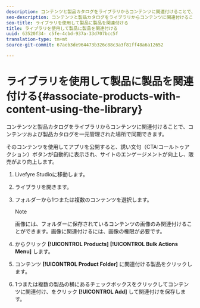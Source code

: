 ```yaml
---
description: コンテンツと製品カタログをライブラリからコンテンツに関連付けることで、コンテンツおよび製品カタログを一元管理された場所で同期できます。
seo-description: コンテンツと製品カタログをライブラリからコンテンツに関連付けることで、コンテンツおよび製品カタログを一元管理された場所で同期できます。
seo-title: ライブラリを使用して製品に製品を関連付ける
title: ライブラリを使用して製品に製品を関連付ける
uuid: 63520f34- c5fe-4cbd-937a-33d707bcc5f
translation-type: tm+mt
source-git-commit: 67aeb3de964473b326c88c3a3f81ff48a6a12652

---
```



# ライブラリを使用して製品に製品を関連付ける{#associate-products-with-content-using-the-library}

コンテンツと製品カタログをライブラリからコンテンツに関連付けることで、コンテンツおよび製品カタログを一元管理された場所で同期できます。

そのコンテンツを使用してアプリを公開すると、誘い文句（CTA:コールトゥアクション）ボタンが自動的に表示され、サイトのエンゲージメントが向上し、販売がより向上します。

1. Livefyre Studioに移動します。
1. ライブラリを開きます。
1. フォルダーから1つまたは複数のコンテンツを選択します。

   >[!NOTE]
   >
   >画像には、フォルダーに保存されているコンテンツの画像のみ関連付けることができます。画像に関連付けるには、画像の権限が必要です。

1. からクリック **[!UICONTROL Products]** **[!UICONTROL Bulk Actions Menu]** します。
1. コンテンツ **[!UICONTROL Product Folder]** に関連付ける製品をクリックします。
1. 1つまたは複数の製品の横にあるチェックボックスをクリックしてコンテンツに関連付け、をクリック **[!UICONTROL Add]** して関連付けを保存します。

